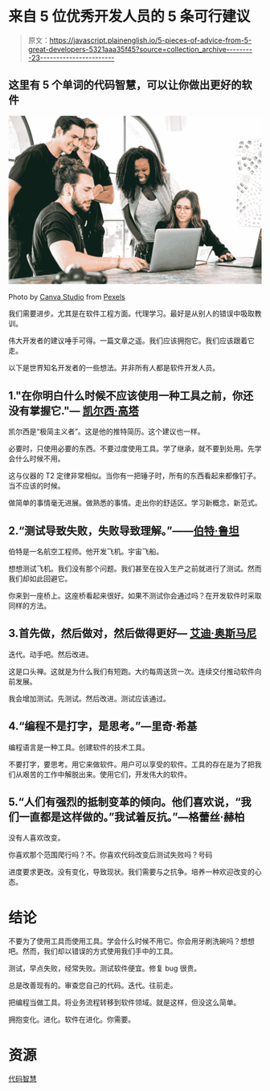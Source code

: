 # 来自 5 位优秀开发人员的 5 条可行建议

> 原文：<https://javascript.plainenglish.io/5-pieces-of-advice-from-5-great-developers-5321aaa35f45?source=collection_archive---------23----------------------->

## 这里有 5 个单词的代码智慧，可以让你做出更好的软件

![](img/5ca98cb2186ddc85e3e7bee90340a87d.png)

Photo by [Canva Studio](https://www.pexels.com/@canvastudio?utm_content=attributionCopyText&utm_medium=referral&utm_source=pexels) from [Pexels](https://www.pexels.com/photo/people-office-working-men-3153201/?utm_content=attributionCopyText&utm_medium=referral&utm_source=pexels)

我们需要进步。尤其是在软件工程方面。代理学习。最好是从别人的错误中吸取教训。

伟大开发者的建议唾手可得。一篇文章之遥。我们应该拥抱它。我们应该跟着它走。

以下是世界知名开发者的一些想法。并非所有人都是软件开发人员。

## 1."在你明白什么时候不应该使用一种工具之前，你还没有掌握它."— [凯尔西·高塔](https://twitter.com/kelseyhightower)

凯尔西是“极简主义者”。这是他的推特简历。这个建议也一样。

必要时，只使用必要的东西。不要过度使用工具。学了继承，就不要到处用。先学会什么时候不用。

这与仪器的 T2 定律非常相似。当你有一把锤子时，所有的东西看起来都像钉子。当不应该的时候。

做简单的事情毫无进展。做熟悉的事情。走出你的舒适区。学习新概念，新范式。

## 2.“测试导致失败，失败导致理解。”——[伯特·鲁坦](https://en.wikipedia.org/wiki/Burt_Rutan)

伯特是一名航空工程师。他开发飞机。宇宙飞船。

想想测试飞机。我们没有那个问题。我们甚至在投入生产之前就进行了测试。然而我们却如此回避它。

你来到一座桥上。这座桥看起来很好。如果不测试你会通过吗？在开发软件时采取同样的方法。

## 3.首先做，然后做对，然后做得更好— [艾迪·奥斯马尼](https://twitter.com/addyosmani/status/314785735171518464?s=20)

迭代。动手吧。然后改进。

这是口头禅。这就是为什么我们有短跑。大约每周送货一次。连续交付推动软件向前发展。

我会增加测试。先测试。然后改进。测试应该通过。

## 4.“编程不是打字，是思考。”—里奇·希基

编程语言是一种工具。创建软件的技术工具。

不要打字，要思考。用它来做软件。用户可以享受的软件。工具的存在是为了把我们从艰苦的工作中解脱出来。使用它们，开发伟大的软件。

## 5.“人们有强烈的抵制变革的倾向。他们喜欢说，“我们一直都是这样做的。”我试着反抗。”—格蕾丝·赫柏

没有人喜欢改变。

你喜欢那个范围爬行吗？不。你喜欢代码改变后测试失败吗？号码

进度要求更改。没有变化，导致现状。我们需要与之抗争。培养一种欢迎改变的心态。

# 结论

不要为了使用工具而使用工具。学会什么时候不用它。你会用牙刷洗碗吗？想想吧。然而，我们却以错误的方式使用我们手中的工具。

测试，早点失败，经常失败。测试软件便宜。修复 bug 很贵。

总是改善现有的。审查您自己的代码。迭代。往前走。

把编程当做工具。将业务流程转移到软件领域。就是这样，但没这么简单。

拥抱变化。进化。软件在进化。你需要。

# 资源

[代码智慧](https://twitter.com/CodeWisdom)